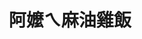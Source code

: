 ---
title: "阿嬤ㄟ麻油雞飯"
description: "阿嬤ㄟ麻油雞飯"
layout: shop
keywords:
  - 美食競賽
  - 台灣美食
  - 美食精選
datePublished: "2025-06-30"
dateModified: "2025-07-04"
city: "高雄市"
district: "左營區"
address: "高雄市左營區裕誠路南屏路"
phone: "0938795280"
geo: "22.666417505890433, 120.29992490739875"
google_map: "https://maps.app.goo.gl/E4io7fMDtfz7Xf6e9"
footinder: "https://footinder.com.tw/%E9%AB%98%E9%9B%84%E5%B8%82%E9%BC%93%E5%B1%B1%E5%8D%80/120932/"
official: ""
award:
  - name: "夜市王"
    year: "2024"
    entries:
      - nightMarket: "瑞豐夜市"
        food_type: "一飯一湯"
        rank: "第二名"

---
